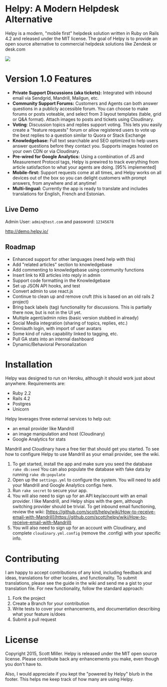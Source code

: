 Helpy: A Modern Helpdesk Alternative
====================================

Helpy is a modern, "mobile first" helpdesk solution written in Ruby on Rails 4.2 and released under the MIT license.  The goal of Helpy is to provide an open source alternative to commercial helpdesk solutions like Zendesk or desk.com

![](http://helpy.io/images/group.png)


Version 1.0 Features
========

- **Private Support Discussions (aka tickets):**
Integrated with inbound email via Sendgrid, Mandrill, Mailgun, etc.
- **Community Support Forums:** Customers and Agents can both answer questions in a publicly accessible forum. You can choose to make forums or posts voteable, and select from 3 layout templates (table, grid or Q&A format). Attach images to posts and tickets using Cloudinary.
- **Voting**: Discussion topics and replies support voting.  This lets you easily create a "feature requests" forum or allow registered users to vote up the best replies to a question similar to Quora or Stack Exchange
- **Knowledgebase:** Full text searchable and SEO optimized to help users answer questions before they contact you. Supports images hosted on your own CDN or via Cloudinary.
- **Pre-wired for Google Analytics:**  Using a combination of JS and Measurement Protocol tags, Helpy is prewired to track everything from article satisfaction to what your agents are doing. [95% implemented]
- **Mobile-first:** Support requests come at all times, and Helpy works on all devices out of the box so you can delight customers with prompt answers, from anywhere and at anytime!
- **Multi-lingual:** Currently the app is ready to translate and includes translations for English, French and Estonian.

Live Demo
---------

Admin User: `admin@test.com` and password: `12345678`

http://demo.helpy.io/


Roadmap
-------

- Enhanced support for other languages (need help with this)
- Add "related articles" section to knowledgebase
- Add commenting to knowledgebase using community functions
- Insert link to KB articles into reply in admin
- Support code formatting in the Knowledgebase
- Set up JSON API hooks, and test
- Convert admin to use react.js
- Continue to clean up and remove cruft (this is based on an old rails 2 project)
- Bring back labels (tag) functionality for discussions.  This is partially there now, but is not in the UI yet.
- Multiple agent/admin roles (basic version stubbed in already)
- Social Media integration (sharing of topics, replies, etc.)
- Omniauth login, with import of user avatars
- Some kind of rules capability linked to tagging, etc.
- Pull GA stats into an internal dashboard
- Dynamic/Behavioral Personalization

Installation
============

Helpy was designed to run on Heroku, although it should work just about anywhere. Requirements are:

- Ruby 2.2
- Rails 4.2
- Postgres
- Unicorn

Helpy leverages three external services to help out:
- an email provider like Mandrill
- an image manipulation and host (Cloudinary)
- Google Analytics for stats

Mandrill and Cloudinary have a free tier that should get you started.  To see how to configure Helpy to use Mandrill as your email provider, see the wiki.

1. To get started, install the app and make sure you seed the database `rake db:seed`  You can also populate the database with fake data by running `rake db:populate`
2. Open up the `settings.yml` to configure the system.  You will need to add your Mandrill and Google Analytics configs here.
3. Run `rake secret` to secure your app.
4. You will also need to sign up for an API key/account with an email provider.  I like Mandrill, and Helpy ships with the gem, although switching provider should be trivial.  To get inbound email functioning, review the wiki: [https://github.com/scott/helpy/wiki/How-to-receive-email-with-Mandrill](https://github.com/scott/helpy/wiki/How-to-receive-email-with-Mandrill)
5. You will also need to sign up for an account with Cloudinary, and complete `cloudinary.yml.config` (remove the .config) with your specific info.

Contributing
============

I am happy to accept contributions of any kind, including feedback and ideas, translations for other locales, and functionality.  To submit translations, please see the guide in the wiki and send me a gist to your translation file.  For new functionality, follow the standard approach:

1. Fork the project
2. Create a Branch for your contribution
3. Write tests to cover your enhancements, and documentation describing what your feature is/does
4. Submit a pull request

License
=======

Copyright 2015, Scott Miller. Helpy is released under the MIT open source license.  Please contribute back any enhancements you make, even though you don't have to.  

Also, I would appreciate if you kept the "powered by Helpy" blurb in the footer.  This helps me keep track of how many are using Helpy.
